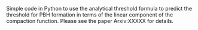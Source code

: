Simple code in Python to use the analytical threshold formula to predict the threshold for PBH formation in terms of the linear component of the compaction function.
Please see the paper Arxiv:XXXXX for details.
